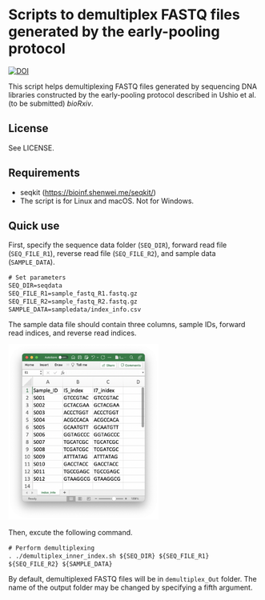 # Scripts to demultiplex FASTQ files generated by the early-pooling protocol
[![DOI](https://zenodo.org/badge/458201868.svg)](https://zenodo.org/badge/latestdoi/458201868)

This script helps demultiplexing FASTQ files generated by sequencing DNA libraries constructed by the early-pooling protocol described in Ushio et al. (to be submitted) _bioRxiv_.

## License
See LICENSE.

## Requirements
- seqkit (https://bioinf.shenwei.me/seqkit/)
- The script is for Linux and macOS. Not for Windows.

## Quick use
First, specify the sequence data folder (`SEQ_DIR`), forward read file (`SEQ_FILE_R1`), reverse read file (`SEQ_FILE_R2`), and sample data (`SAMPLE_DATA`).

```
# Set parameters
SEQ_DIR=seqdata
SEQ_FILE_R1=sample_fastq_R1.fastq.gz
SEQ_FILE_R2=sample_fastq_R2.fastq.gz
SAMPLE_DATA=sampledata/index_info.csv
```

The sample data file should contain three columns, sample IDs, forward read indices, and reverse read indices.


<img src="sampledata_structure/sampledata_structure.png" width="300px">


Then, excute the following command.
```
# Perform demultiplexing
. ./demultiplex_inner_index.sh ${SEQ_DIR} ${SEQ_FILE_R1} ${SEQ_FILE_R2} ${SAMPLE_DATA}
```

By default, demultiplexed FASTQ files will be in `demultiplex_Out` folder. The name of the output folder may be changed by specifying a fifth argument.
